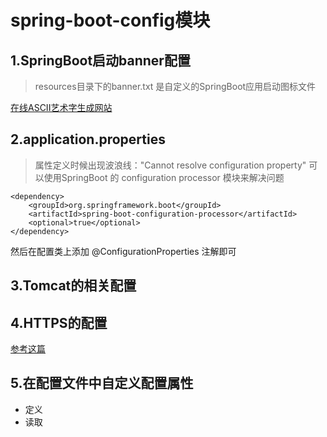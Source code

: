 # spring-boot-config模块
## 1.SpringBoot启动banner配置

 > resources目录下的banner.txt 是自定义的SpringBoot应用启动图标文件

[在线ASCII艺术字生成网站](https://tools.kalvinbg.cn/txt/ascii)
 
## 2.application.properties
> 属性定义时候出现波浪线："Cannot resolve configuration property"
> 可以使用SpringBoot 的 configuration processor 模块来解决问题
```$xslt
<dependency>
    <groupId>org.springframework.boot</groupId>
    <artifactId>spring-boot-configuration-processor</artifactId>
    <optional>true</optional>
</dependency>
```
然后在配置类上添加 @ConfigurationProperties 注解即可

## 3.Tomcat的相关配置


## 4.HTTPS的配置
[参考这篇](https://www.cnblogs.com/chenpi/p/9696371.html)

## 5.在配置文件中自定义配置属性
- 定义
- 读取
